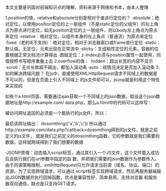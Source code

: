 本文主要是巩固对前端知识点的理解，资料来源于网络和书本，由本人整理

1.position的值，relative和absolute分别是相对于谁进行定位的？
 ·absolute：绝对定位，以使用position定位的上一层组件（不是static定位的父组件）的左上角点为原点进行定位，如无position定位的上一层组件，则以body左上角点为原点来定位
 ·relative：相对定位，以组件本身的左上角点（普通流）为原点来定位
 ·fixed（老的IE不支持）：绝对定位，相对于浏览器窗口或frame进行定位
 ·static：默认值。无定位，元素出现在正常流中
 ·sticky：生成粘性定位的元素，容器的位置根据正常文档流计算得出
 ·图层定位：z-index必须与position属性一起使用，同值按照书写顺序重叠上去
2.overflow的值：
 ·hidden：超出长宽的内容不显示
 ·scroll：无论长款超不超出，都加入滚动条
 ·auto：视情况决定是否加入滚动条
3.如何解决跨域问题？
 在js中，直接使用XMLHttpRequest请求不同域上的数据是不可以的，但是在页面上引入不同域上
 的js文件却可以，jsonp就是利用这个特性来实现的
 
 如有个a.html页面，需要通过ajax获取一个不同域上的json数据，假设这个json数据地址是http://example.com/
 data.php，那么a.html中的代码可以这样写：
 <script>
 function dosomthing(jsondata){
   ／／处理获得的数据
   }
 </script>
 <script src="http://example.com/data.php?callback=dosomthing"></script>
 被访问网址返回的必须是一个能执行的js文件，所以：
 <?php
 $callback = $GET['callback'];
 $data = array('a,b,c');
 echo $callback.'('.json_encode($data).'$data).')';
 ?>
 最后该网址输出：
 dosomthing(['a','b','c'])
 所以通过http://example.com/data.php?callback=dosomthing得到的js文件，就是之前定义的js文件，
 就是我们之前定义的dosomthing函数，它的参数就是我们需要的数据，这样就跨域得到了我们想要的数据
 
 ·JSONP原理：动态插入script标签，通过其引入一个JS文件，这个文件载入成功后会执行我们在url参数中指定的函
 数，并把我们需要的json数据作为参数传入。
 由于同源策略限制，xmlHttpRequest只允许请求当前源（域名、协议、端口）的资源，为了实现跨域请求，可以通过
 script标签实现跨域请求，然后再服务器端输出JSON数据并执行回掉函数，优点是兼容性好，简单易用，支持浏览器
 和服务器双向通信，缺点是只支持GET请求。
